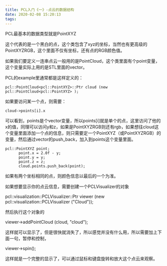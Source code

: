 ```yaml
---
title: PCL入门《一》-点云的数据结构
date: 2020-02-08 15:20:13
tags:
---
```

PCL最基本的数据类型就是PointXYZ

这个代表的是一个黑白的点，这个类包含了xyz的坐标，当然也有更高级的PointXYZRGB，这个里面不仅有坐标，还有点的RGB颜色值。

如果我们要定义一连串点云一般用的是PointCloud，这个类里面有个point变量，这个变量实际上用的是STL里面的vector。

PCL的example里通常都是这样定义的：

    
    
    pcl::PointCloud<pcl::PointXYZ>::Ptr cloud (new pcl::PointCloud<pcl::PointXYZ> );

如果要访问某一个点，则需要：

    
    
    cloud->points[i].x

可以看到，points是个vector变量，所以points[i]就是单个的点，这里访问了他的x的值，同理可以访问y和z，如果是PointXYZRGB则还有rgb，如果想往cloud这个变量里面添加一个点的信息，则只需要定一个PointXYZ（或PointXYZRGB）的变量，然后通过vector的push_back，加入到points这个变量里面。

    
    
    pcl::PointXYZ point;
          point.x = 2.0f - y;
          point.y = y;
          point.z = z;
          cloud.points.push_back(point);

如果有两个坐标相同的点，则颜色信息以最后的一个为准。

如果想要显示你的点云信息，需要创建一个PCLVisualizer的对象

pcl::visualization::PCLVisualizer::Ptr viewer (new
pcl::visualization::PCLVisualizer ("Cloud"));

然后执行这个对象的

viewer->addPointCloud (cloud,  "cloud");

这样就可以显示了，但是很快就消失了，所以感觉并没有什么用，所以需要加上下面一句，暂停和控制，

viewer->spin();

这样就是一个完整的显示了，可以通过鼠标和键盘旋转和放大这个点云来观察。


